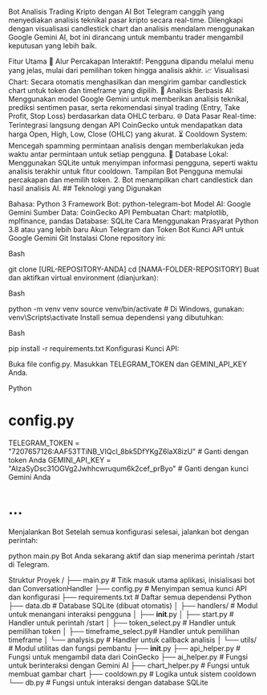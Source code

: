 Bot Analisis Trading Kripto dengan AI
Bot Telegram canggih yang menyediakan analisis teknikal pasar kripto secara real-time. Dilengkapi dengan visualisasi candlestick chart dan analisis mendalam menggunakan Google Gemini AI, bot ini dirancang untuk membantu trader mengambil keputusan yang lebih baik.

Fitur Utama
🤖 Alur Percakapan Interaktif: Pengguna dipandu melalui menu yang jelas, mulai dari pemilihan token hingga analisis akhir.
📈 Visualisasi Chart: Secara otomatis menghasilkan dan mengirim gambar candlestick chart untuk token dan timeframe yang dipilih.
🧠 Analisis Berbasis AI: Menggunakan model Google Gemini untuk memberikan analisis teknikal, prediksi sentimen pasar, serta rekomendasi sinyal trading (Entry, Take Profit, Stop Loss) berdasarkan data OHLC terbaru.
🌐 Data Pasar Real-time: Terintegrasi langsung dengan API CoinGecko untuk mendapatkan data harga Open, High, Low, Close (OHLC) yang akurat.
⏳ Cooldown System: Mencegah spamming permintaan analisis dengan memberlakukan jeda waktu antar permintaan untuk setiap pengguna.
💾 Database Lokal: Menggunakan SQLite untuk menyimpan informasi pengguna, seperti waktu analisis terakhir untuk fitur cooldown.
Tampilan Bot
Pengguna memulai percakapan dan memilih token. 2. Bot menampilkan chart candlestick dan hasil analisis AI. ## Teknologi yang Digunakan
<!-- end list -->

Bahasa: Python 3
Framework Bot: python-telegram-bot
Model AI: Google Gemini
Sumber Data: CoinGecko API
Pembuatan Chart: matplotlib, mplfinance, pandas
Database: SQLite
Cara Menggunakan
Prasyarat
Python 3.8 atau yang lebih baru
Akun Telegram dan Token Bot
Kunci API untuk Google Gemini
Git
Instalasi
Clone repository ini:

Bash

git clone [URL-REPOSITORY-ANDA]
cd [NAMA-FOLDER-REPOSITORY]
Buat dan aktifkan virtual environment (dianjurkan):

Bash

python -m venv venv
source venv/bin/activate  # Di Windows, gunakan: venv\Scripts\activate
Install semua dependensi yang dibutuhkan:

Bash

pip install -r requirements.txt
Konfigurasi Kunci API:

Buka file config.py.
Masukkan TELEGRAM_TOKEN dan GEMINI_API_KEY Anda.
<!-- end list -->

Python

# config.py
TELEGRAM_TOKEN = "7207657126:AAF53TTiNB_VIQcl_8bk5DfYKgZ6laX8izU"  # Ganti dengan token Anda
GEMINI_API_KEY = "AIzaSyDsc31OGVg2Jwhhcwruqum6k2cef_prByo" # Ganti dengan kunci Gemini Anda
# ...
Menjalankan Bot
Setelah semua konfigurasi selesai, jalankan bot dengan perintah:

python main.py
Bot Anda sekarang aktif dan siap menerima perintah /start di Telegram.

Struktur Proyek
/
├── main.py                # Titik masuk utama aplikasi, inisialisasi bot dan ConversationHandler
├── config.py              # Menyimpan semua kunci API dan konfigurasi
├── requirements.txt       # Daftar semua dependensi Python
├── data.db                # Database SQLite (dibuat otomatis)
│
├── handlers/              # Modul untuk menangani interaksi pengguna
│   ├── __init__.py
│   ├── start.py           # Handler untuk perintah /start
│   ├── token_select.py    # Handler untuk pemilihan token
│   ├── timeframe_select.py# Handler untuk pemilihan timeframe
│   └── analysis.py        # Handler untuk callback analisis
│
└── utils/                 # Modul utilitas dan fungsi pembantu
    ├── __init__.py
    ├── api_helper.py      # Fungsi untuk mengambil data dari CoinGecko
    ├── ai_helper.py       # Fungsi untuk berinteraksi dengan Gemini AI
    ├── chart_helper.py    # Fungsi untuk membuat gambar chart
    ├── cooldown.py        # Logika untuk sistem cooldown
    └── db.py              # Fungsi untuk interaksi dengan database SQLite
